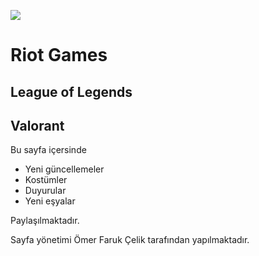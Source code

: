 ![](https://images.contentstack.io/v3/assets/blt731acb42bb3d1659/blt670d428d1921eed8/614be30d69b7947c1b3aebd5/9242021_StateofGameplayArticle_Header.jpg)

#  Riot Games 
## League of Legends
## Valorant
  Bu sayfa içersinde 
  * Yeni güncellemeler
  * Kostümler
  * Duyurular
  * Yeni eşyalar
  
  Paylaşılmaktadır.
  
  Sayfa yönetimi Ömer Faruk Çelik tarafından yapılmaktadır.
  
